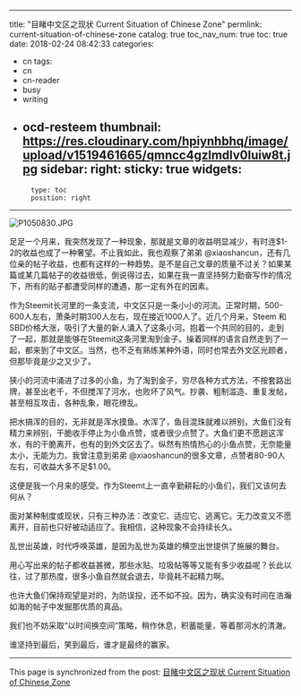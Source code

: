 
---
title: "目睹中文区之现状 Current Situation of Chinese Zone"
permlink: current-situation-of-chinese-zone
catalog: true
toc_nav_num: true
toc: true
date: 2018-02-24 08:42:33
categories:
- cn
tags:
- cn
- cn-reader
- busy
- writing
- ocd-resteem
thumbnail: https://res.cloudinary.com/hpiynhbhq/image/upload/v1519461665/qmncc4gzlmdlv0luiw8t.jpg
sidebar:
    right:
        sticky: true
widgets:
    -
        type: toc
        position: right
---


![P1050830.JPG](https://res.cloudinary.com/hpiynhbhq/image/upload/v1519461665/qmncc4gzlmdlv0luiw8t.jpg)



足足一个月来，我突然发现了一种现象，那就是文章的收益明显减少，有时连$1-2的收益也成了一种奢望。不止我如此，我也观察了弟弟 @xiaoshancun，还有几位亲的帖子收益，也都有这样的一种趋势。是不是自己文章的质量不过关？如果某篇或某几篇帖子的收益很低，倒说得过去，如果在我一直坚持努力勤奋写作的情况下，所有的贴子都遭受同样的遭遇，那一定有外在的因素。

作为Steemit长河里的一条支流，中文区只是一条小小的河流。正常时期，500-600人左右，萧条时期300人左右，现在接近1000人了。近几个月来，Steem 和SBD价格大涨，吸引了大量的新人涌入了这条小河。抱着一个共同的目的，走到了一起，那就是能够在Steemit这条河里淘到金子。操着同样的语言自然走到了一起，都来到了中文区。当然，也不乏有熟练某种外语，同时也常去外文区光顾者，但那毕竟是少之又少了。

狭小的河流中涌进了过多的小鱼，为了淘到金子，穷尽各种方式方法，不按套路出牌，甚至出老千，不但搅浑了河水，也败坏了风气。抄袭、粗制滥造、重复发帖，甚至相互攻击，各种乱象，眼花缭乱。

把水搞浑的目的，无非就是浑水摸鱼。水浑了，鱼目混珠就难以辨别，大鱼们没有精力来辨别，干脆收手停止为小鱼点赞，或者很少点赞了。大鱼们更不愿趟这浑水，有的干脆离开，也有的到外文区去了。纵然有热情热心的小鱼点赞，无奈能量太小，无能为力。我曾注意到弟弟  @xiaoshancun的很多文章，点赞者80-90人左右，可收益大多不足$1.00。

这便是我一个月来的感受。作为Steemt上一直辛勤耕耘的小鱼们，我们又该何去何从？

面对某种制度或现状，只有三种办法：改变它、适应它、逃离它。无力改变又不愿离开，目前也只好被动适应了。我相信，这种现象不会持续长久。

乱世出英雄，时代呼唤英雄，是因为乱世为英雄的横空出世提供了施展的舞台。

用心写出来的帖子都收益甚微，那些水贴、垃圾帖等等又能有多少收益呢？长此以往，过了那热度，很多小鱼自然就会退去，毕竟耗不起精力啊。

也许大鱼们保持观望是对的，为防误投，还不如不投。因为，确实没有时间在浩瀚如海的帖子中发掘那优质的真品。

我们也不妨采取“以时间换空间”策略，稍作休息，积蓄能量，等着那河水的清澈。

谁坚持到最后，笑到最后，谁才是最终的赢家。

- - -

This page is synchronized from the post: [目睹中文区之现状 Current Situation of Chinese Zone](https://steemit.com/@bring/current-situation-of-chinese-zone)
